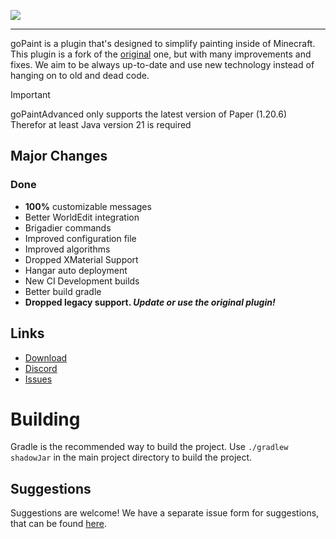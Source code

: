 ![](https://github.com/TheNextLvl-net/goPaintAdvanced/blob/master/gopaint-banner.png?raw=true)

---

goPaint is a plugin that's designed to simplify painting inside of Minecraft.
This plugin is a fork of the [original](https://github.com/Arcaniax-Development/goPaint_1.14) one,
but with many improvements and fixes.
We aim to be always up-to-date and use new technology instead of hanging on to old and dead code.

> [!IMPORTANT]
> goPaintAdvanced only supports the latest version of Paper (1.20.6)<br>
> Therefor at least Java version 21 is required

## Major Changes

### Done

- **100%** customizable messages
- Better WorldEdit integration
- Brigadier commands
- Improved configuration file
- Improved algorithms
- Dropped XMaterial Support
- Hangar auto deployment
- New CI Development builds
- Better build gradle
- **Dropped legacy support. _Update or use the original plugin!_**

## Links

* [Download](https://hangar.papermc.io/TheNextLvl/goPaintAdvanced)
* [Discord](https://thenextlvl.net/discord)
* [Issues](https://github.com/TheNextLvl-net/goPaintAdvanced/issues)

# Building

Gradle is the recommended way to build the project. Use `./gradlew shadowJar` in the main project directory to build the
project.

## Suggestions

Suggestions are welcome! We have a separate issue form for suggestions, that can be
found [here](https://github.com/TheNextLvl-net/goPaintAdvanced/issues).

